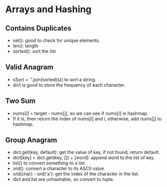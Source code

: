 # Arrays and Hashing 
## Contains Duplicates 
- set(): good to check for unique elements. 
- len(): length 
- sorted(): sort the list

## Valid Anagram 
- sSort = ''.join(sorted(s)) to sort a string.
- dict is good to store the frequency of each character.

## Two Sum 
- nums[i] = target - nums[j], so we can see if nums[i] in hashmap. 
- If it is, then return the index of nums[i] and i, otherwise, add nums[j] to hashmap.

## Group Anagram 
- dict.get(key, default): get the value of key, if not found, return default.
- dict[key] = dict.get(key, []) + [word]: append word to the list of key.
- list() to convert something to a list.
- ord(): convert a character to its ASCII value.
- ord(char) - ord('a'): get the index of the character in the list.
- dict and list are unhashable, so convert to tuple. 